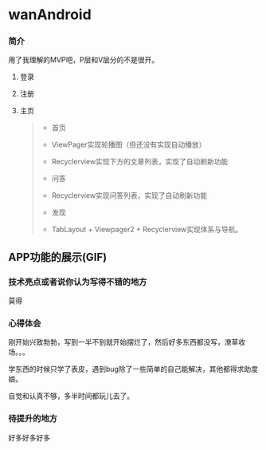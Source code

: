 # wanAndroid

### 简介

用了我理解的MVP吧，P层和V层分的不是很开。

1. 登录

2. 注册

3. 主页

   >- 首页
   >  - ViewPager实现轮播图（但还没有实现自动播放）
   >  - Recyclerview实现下方的文章列表，实现了自动刷新功能
   >
   >- 问答
   >  - Recyclerview实现问答列表，实现了自动刷新功能
   >- 发现
   >  - TabLayout + Viewpager2  + Recyclerview实现体系与导航。 

## APP功能的展示(GIF)



### 技术亮点或者说你认为写得不错的地方

莫得

### 心得体会

刚开始兴致勃勃，写到一半不到就开始摆烂了，然后好多东西都没写，潦草收场。。。

学东西的时候只学了表皮，遇到bug除了一些简单的自己能解决，其他都得求助度娘。

自觉和认真不够，多半时间都玩儿去了。

### 待提升的地方

好多好多好多